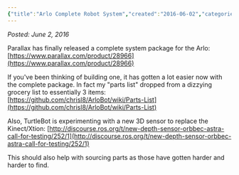 ```yaml
---
{"title":"Arlo Complete Robot System","created":"2016-06-02","categories":["arlobot"],"authors":["hoopy"],"dg-publish":true,"permalink":"/ancient-history/2016/arlo-complete-robot-system/","dgPassFrontmatter":true}
---
```


*Posted: June 2, 2016*

Parallax has finally released a complete system package for the Arlo: [https://www.parallax.com/product/28966](https://www.parallax.com/product/28966)

If you've been thinking of building one, it has gotten a lot easier now with the complete package. In fact my "parts list" dropped from a dizzying grocery list to essentially 3 items: [https://github.com/chrisl8/ArloBot/wiki/Parts-List](https://github.com/chrisl8/ArloBot/wiki/Parts-List)

Also, TurtleBot is experimenting with a new 3D sensor to replace the Kinect/Xtion: [http://discourse.ros.org/t/new-depth-sensor-orbbec-astra-call-for-testing/252/1](http://discourse.ros.org/t/new-depth-sensor-orbbec-astra-call-for-testing/252/1)

This should also help with sourcing parts as those have gotten harder and harder to find.

